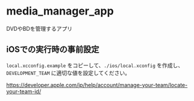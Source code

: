 # media_manager_app

DVDやBDを管理するアプリ

## iOSでの実行時の事前設定

`local.xcconfig.example` をコピーして、`./ios/local.xconfig` を作成し、`DEVELOPMENT_TEAM` に適切な値を設定してください。

https://developer.apple.com/jp/help/account/manage-your-team/locate-your-team-id/